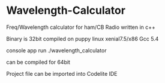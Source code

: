 # Wavelength-Calculator
Freq/Wavelength calculator for ham/CB Radio written in c++

Binary is 32bit compiled on puppy linux xenial7.5/x86 Gcc 5.4

console app run ./wavelength_calculator

can be compiled for 64bit

Project file can be imported into Codelite IDE
